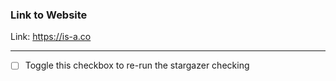 <!--

⚠ To make our job easier, please spend time reviewing your application before submitting it.

🗒 Describe in two words how you plan to use the domain.

-->

### Link to Website

Link: https://is-a.co

---

- [ ] Toggle this checkbox to re-run the stargazer checking
